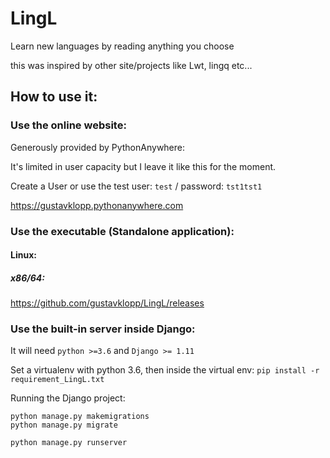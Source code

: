 # LingL
Learn new languages by reading anything you choose

this was inspired by other site/projects like Lwt, lingq etc...

## How to use it:

### Use the online website:
Generously provided by PythonAnywhere:

It's limited in user capacity but I leave it like this for the moment.

Create a User or use the test user: `test` / password: `tst1tst1`

<https://gustavklopp.pythonanywhere.com>

### Use the executable (Standalone application):

#### Linux:

##### x86/64: 

<https://github.com/gustavklopp/LingL/releases>

### Use the built-in server inside Django:

It will need `python >=3.6` and `Django >= 1.11`

Set a virtualenv with python 3.6, then inside the virtual env:
`pip install -r requirement_LingL.txt`

Running the Django project:
```
python manage.py makemigrations
python manage.py migrate

python manage.py runserver
```


